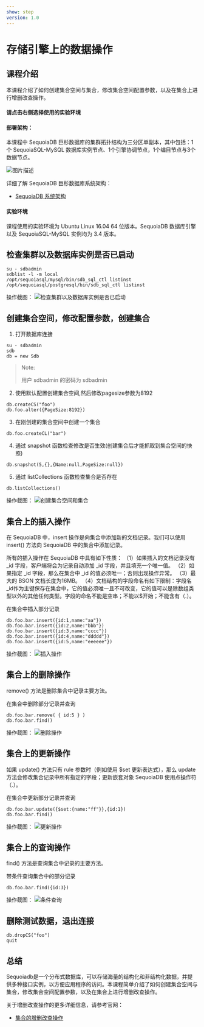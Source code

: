 ```yaml
---
show: step
version: 1.0 
---
```


# 存储引擎上的数据操作

## 课程介绍

本课程介绍了如何创建集合空间与集合，修改集合空间配置参数，以及在集合上进行增删改查操作。

#### 请点击右侧选择使用的实验环境

#### 部署架构：
本课程中 SequoiaDB 巨杉数据库的集群拓扑结构为三分区单副本，其中包括：1个 SequoiaSQL-MySQL 数据库实例节点、1个引擎协调节点，1个编目节点与3个数据节点。

![图片描述](https://doc.shiyanlou.com/courses/1469/1207281/8d88e6faed223a26fcdc66fa2ef8d3c5)

详细了解 SequoiaDB 巨杉数据库系统架构：
* [SequoiaDB 系统架构](http://doc.sequoiadb.com/cn/sequoiadb-cat_id-1519649201-edition_id-0)

#### 实验环境
课程使用的实验环境为 Ubuntu Linux 16.04 64 位版本。SequoiaDB 数据库引擎以及 SequoiaSQL-MySQL 实例均为 3.4 版本。



## 检查集群以及数据库实例是否已启动
```
su - sdbadmin
sdblist -l -m local
/opt/sequoiasql/mysql/bin/sdb_sql_ctl listinst
/opt/sequoiasql/postgresql/bin/sdb_sql_ctl listinst
```

操作截图：
![检查集群以及数据库实例是否已启动](https://doc.shiyanlou.com/courses/1480/1207281/43fa875113512dce1537a215042f7c38)


## 创建集合空间，修改配置参数，创建集合
1) 打开数据库连接
```
su - sdbadmin
sdb
db = new Sdb
```

>Note:
>
>用户 sdbadmin 的密码为 sdbadmin

2) 使用默认配置创建集合空间,然后修改pagesize参数为8192
```
db.createCS("foo")
db.foo.alter({PageSize:8192})
```

3) 在刚创建的集合空间中创建一个集合
```
db.foo.createCL("bar")
```

4) 通过 snapshot 函数检查修改是否生效(创建集合后才能抓取到集合空间的快照)
```
db.snapshot(5,{},{Name:null,PageSize:null})
```

5) 通过 listCollections 函数检查集合是否存在
```
db.listCollections()
```
操作截图：
![创建集合空间和集合](https://doc.shiyanlou.com/courses/1480/1207281/ea28c66dce3ac7e76406d6a83a62770e)



## 集合上的插入操作
在 SequoiaDB 中，insert 操作是向集合中添加新的文档记录。我们可以使用insert() 方法向 SequoiaDB 中的集合中添加记录。

所有的插入操作在 SequoiaDB 中具有如下性质：
（1）如果插入的文档记录没有 _id 字段，客户端将会为记录自动添加 _id 字段，并且填充一个唯一值。
（2）如果指定 _id 字段，那么在集合中 _id 的值必须唯一；否则出现操作异常。
（3）最大的 BSON 文档长度为16MB。
（4）文档结构的字段命名有如下限制：字段名 _id作为主键保存在集合中，它的值必须唯一且不可改变，它的值可以是除数组类型以外的其他任何类型。字段的命名不能是空串；不能以$开始；不能含有（.）。

在集合中插入部分记录
```
db.foo.bar.insert({id:1,name:"aa"})
db.foo.bar.insert({id:2,name:"bbb"})
db.foo.bar.insert({id:3,name:"cccc"})
db.foo.bar.insert({id:4,name:"ddddd"})
db.foo.bar.insert({id:5,name:"eeeeee"})
```

操作截图：
![插入操作](https://doc.shiyanlou.com/courses/1480/1207281/07ee145f8ae18b2ce2f26d0ec9f8dc30)

## 集合上的删除操作
remove() 方法是删除集合中记录主要方法。

在集合中删除部分记录并查询
```
db.foo.bar.remove( { id:5 } )
db.foo.bar.find()
```

操作截图：
![删除操作](https://doc.shiyanlou.com/courses/1480/1207281/0776f215636367c36ffbb4c3cfcc2c0b)

## 集合上的更新操作
如果 update() 方法只有 rule 参数时（例如使用 $set 更新表达式），那么 update 方法会修改集合记录中所有指定的字段；更新嵌套对象 SequoiaDB 使用点操作符（.）。

在集合中更新部分记录并查询
```
db.foo.bar.update({$set:{name:"ff"}},{id:1})
db.foo.bar.find()
```

操作截图：
![更新操作](https://doc.shiyanlou.com/courses/1480/1207281/c0505a2da96aae8201589ff6f72cc425)

## 集合上的查询操作
find() 方法是查询集合中记录的主要方法。

带条件查询集合中的部分记录
```
db.foo.bar.find({id:3})
```

操作截图：
![条件查询](https://doc.shiyanlou.com/courses/1480/1207281/d392b0d8a318f26bd76ed640ff97cc96)

## 删除测试数据，退出连接
```
db.dropCS("foo")
quit
```

## 总结

Sequoiadb是一个分布式数据库，可以存储海量的结构化和非结构化数据，并提供多种接口实例，以方便应用程序的访问。本课程简单介绍了如何创建集合空间与集合，修改集合空间配置参数，以及在集合上进行增删改查操作。

关于增删改查操作的更多详细信息，请参考官网：
* [集合的增删改查操作](http://doc.sequoiadb.com/cn/sequoiadb-cat_id-1432190609-edition_id-304)
